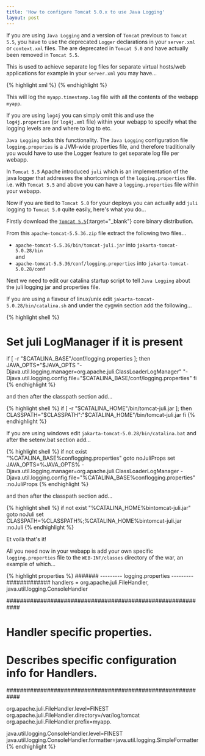 ```yaml
---
title: 'How to configure Tomcat 5.0.x to use Java Logging'
layout: post
---
```


If you are using `Java Logging` and a version of `Tomcat` previous to `Tomcat 5.5`, you have to use the deprecated `Logger` declarations in your `server.xml` or `context.xml` files. The are deprecated in `Tomcat 5.0` and have actually been removed in `Tomcat 5.5`.

This is used to achieve separate log files for separate virtual hosts/web applications for example in your `server.xml` you may have…

{% highlight xml %}
<Host name="myapp.mydomain.com" debug="0" appBase="webapps/myapp"
      unpackWARs="true" autoDeploy="true"
      xmlValidation="false" xmlNamespaceAware="false">
      <Logger className="org.apache.catalina.logger.FileLogger"
              directory="logs"  prefix="myapp." suffix=".log"
              timestamp="true"/>
{% endhighlight %}

This will log the `myapp.timestamp.log` file with all the contents of the webapp `myapp`.

If you are using `log4j` you can simply omit this and use the `log4j.properties` (or `log4j.xml` file) within your webapp to specify what the logging levels are and where to log to etc.

`Java Logging` lacks this functionality. The `Java Logging` configuration file `logging.properies` is a JVM-wide properties file, and therefore traditionally you would have to use the Logger feature to get separate log file per webapp.

In `Tomcat 5.5` Apache introduced `juli` which is an implementation of the java logger that addresses the shortcomings of the `logging.properties` file.  i.e. with `Tomcat 5.5` and above you can have a `logging.properties` file within your webapp.

Now if you are tied to `Tomcat 5.0` for your deploys you can actually add `juli` logging to `Tomcat 5.0` quite easily, here's what you do…

Firstly download the [`Tomcat 5.5`](https://archive.apache.org/dist/tomcat/tomcat-5/v5.5.36/bin/){:target="_blank"} core binary distribution.

From this `apache-tomcat-5.5.36.zip` file extract the following two files…  
  
* `apache-tomcat-5.5.36/bin/tomcat-juli.jar` into `jakarta-tomcat-5.0.28/bin`  
and  
* `apache-tomcat-5.5.36/conf/logging.properties` into `jakarta-tomcat-5.0.28/conf`  
  
Next we need to edit our catalina startup script to tell `Java Logging` about the juli logging jar and properties file.

If you are using a flavour of linux/unix edit `jakarta-tomcat-5.0.28/bin/catalina.sh` and under the cygwin section add the following…

{% highlight shell %}
# Set juli LogManager if it is present
if [ -r "$CATALINA_BASE"/conf/logging.properties ]; then
 JAVA_OPTS="$JAVA_OPTS "-Djava.util.logging.manager=org.apache.juli.ClassLoaderLogManager" "-Djava.util.logging.config.file="$CATALINA_BASE/conf/logging.properties"
fi
{% endhighlight %}

and then after the classpath section add…

{% highlight shell %}
if [ -r "$CATALINA_HOME"/bin/tomcat-juli.jar ]; then
 CLASSPATH="$CLASSPATH":"$CATALINA_HOME"/bin/tomcat-juli.jar
fi
{% endhighlight %}

If you are using windows edit `jakarta-tomcat-5.0.28/bin/catalina.bat` and after the setenv.bat section add…

{% highlight shell %}
if not exist "%CATALINA_BASE%conflogging.properties" goto noJuliProps
set JAVA_OPTS=%JAVA_OPTS% -Djava.util.logging.manager=org.apache.juli.ClassLoaderLogManager -Djava.util.logging.config.file="%CATALINA_BASE%conflogging.properties"
:noJuliProps
{% endhighlight %}

and then after the classpath section add…

{% highlight shell %}
if not exist "%CATALINA_HOME%bintomcat-juli.jar" goto noJuli
set CLASSPATH=%CLASSPATH%;%CATALINA_HOME%bintomcat-juli.jar
:noJuli
{% endhighlight %}

Et voilà that's it!

All you need now in your webapp is add your own specific `logging.properties` file to the `WEB-INF/classes` directory of the war, an example of which…

{% highlight properties %}
####### --------- logging.properties --------- #############
handlers = org.apache.juli.FileHandler, java.util.logging.ConsoleHandler

############################################################
# Handler specific properties.
# Describes specific configuration info for Handlers.
############################################################

org.apache.juli.FileHandler.level=FINEST
org.apache.juli.FileHandler.directory=/var/log/tomcat
org.apache.juli.FileHandler.prefix=myapp.

java.util.logging.ConsoleHandler.level=FINEST
java.util.logging.ConsoleHandler.formatter=java.util.logging.SimpleFormatter
{% endhighlight %}
